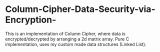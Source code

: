 # Column-Cipher-Data-Security-via-Encryption-
This is an implementation of Column Cipher, where data is encrypted/decrypted by arranging a 2d matrix array. Pure C implementation, uses my custom made data structures (Linked List).

